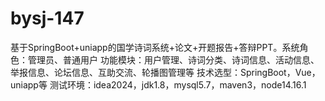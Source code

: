 # bysj-147
基于SpringBoot+uniapp的国学诗词系统+论文+开题报告+答辩PPT。系统角色：管理员、普通用户 功能模块：用户管理、诗词分类、诗词信息、活动信息、举报信息、论坛信息、互助交流、轮播图管理等 技术选型：SpringBoot，Vue，uniapp等 测试环境：idea2024，jdk1.8，mysql5.7，maven3，node14.16.1
